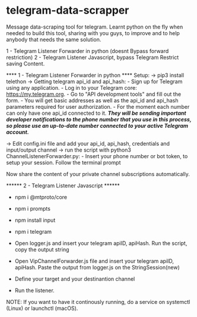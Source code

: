 # telegram-data-scrapper


Message data-scraping tool for telegram.
Learnt python on the fly when needed to build this tool, sharing with you guys, to improve and to help anybody that needs the same solution.

1 - Telegram Listener Forwarder in python (doesnt Bypass forward restriction)
2 - Telegram Listener Javascript, bypass Telegram Restrict saving Content.


**** 1 - Telegram Listener Forwarder in python ****
Setup:
-> pip3 install telethon
-> Getting telegram api_id and api_hash:
    - Sign up for Telegram using any application.
    - Log in to your Telegram core: https://my.telegram.org.
    - Go to "API development tools" and fill out the form.
    - You will get basic addresses as well as the api_id and api_hash parameters required for user authorization.
    - For the moment each number can only have one api_id connected to it.
      ***They will be sending important developer notifications to the phone number that you use in this process, so please use an up-to-date number      connected to your active Telegram account.***
      
 -> Edit config.ini file and add your api_id, api_hash, credentials and input/output channel
 -> run the script with python3 ChannelListenerForwarder.py:
      - Insert your phone number or bot token, to setup your session. Follow the terminal prompt
      
      
 Now share the content of your private channel subscriptions automatically.

****** 2 - Telegram Listener Javascript ******

- npm i @mtproto/core
- npm i prompts
- npm install input
- npm i telegram

- Open logger.js and insert your telegram apiID, apiHash. Run the script, copy the output string
- Open VipChannelForwarder.js file and insert your telegram apiID, apiHash. Paste the output from logger.js on the StringSession(new)
- Define your target and your destinantion channel
- Run the listener.



NOTE: If you want to have it continously running, do a service on systemctl (Linux) or launchctl (macOS).


